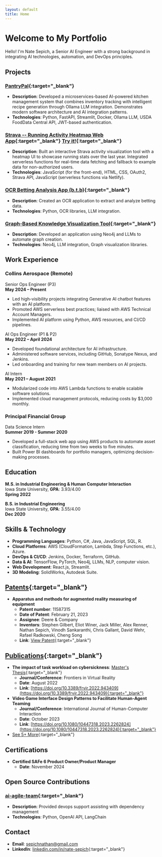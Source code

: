```yaml
---
layout: default
title: Home
---
```

# Welcome to My Portfolio

Hello! I'm Nate Sepich, a Senior AI Engineer with a strong background in integrating AI technologies, automation, and DevOps principles.

## Projects

### [PantryPal](https://github.com/nate-sepich/pantrypal){:target="_blank"}

- **Description**: Developed a microservices-based AI-powered kitchen management system that combines inventory tracking with intelligent recipe generation through Ollama LLM integration. Demonstrates modern software architecture and AI integration patterns.
- **Technologies**: Python, FastAPI, Streamlit, Docker, Ollama LLM, USDA FoodData Central API, JWT-based authentication.

### [Strava -- Running Activity Heatmap Web App](https://github.com/nate-sepich/strava-gh-viz){:target="_blank"} [Try it!](https://nate-sepich.github.io/strava-gh-viz/){:target="_blank"}

- **Description**: Built an interactive Strava activity visualization tool with a heatmap UI to showcase running stats over the last year. Integrated serverless functions for real-time data fetching and fallback to example data for non-authorized users.
- **Technologies**: JavaScript (for the front-end), HTML, CSS, OAuth2, Strava API, JavaScript (serverless functions via Netlify).

### [OCR Betting Analysis App (b.t.b)](https://github.com/nate-sepich/b.t.b){:target="_blank"}

- **Description**: Created an OCR application to extract and analyze betting data.
- **Technologies**: Python, OCR libraries, LLM integration.

### [Graph-Based Knowledge Visualization Tool](https://github.com/nate-sepich/quantum_cognition){:target="_blank"}

- **Description**: Developed an application using Neo4j and LLMs to automate graph creation.
- **Technologies**: Neo4j, LLM integration, Graph visualization libraries.

## Work Experience

### Collins Aerospace (Remote)  
Senior Ops Engineer (P3)  
**May 2024 – Present**

- Led high-visibility projects integrating Generative AI chatbot features with an AI platform.
- Promoted AWS serverless best practices; liaised with AWS Technical Account Managers.
- Implemented AI platform using Python, AWS resources, and CI/CD pipelines.

AI Ops Engineer (P1 & P2)  
**May 2022 – April 2024**

- Developed foundational architecture for AI infrastructure.
- Administered software services, including GitHub, Sonatype Nexus, and Jenkins.
- Led onboarding and training for new team members on AI projects.

AI Intern  
**May 2021 – August 2021**

- Modularized code into AWS Lambda functions to enable scalable software solutions.
- Implemented cloud management protocols, reducing costs by $3,000 monthly.

### Principal Financial Group  
Data Science Intern  
**Summer 2019 - Summer 2020**

- Developed a full-stack web app using AWS products to automate asset classification, reducing time from two weeks to five minutes.
- Built Power BI dashboards for portfolio managers, optimizing decision-making processes.

## Education

**M.S. in Industrial Engineering & Human Computer Interaction**  
Iowa State University, **GPA**: 3.93/4.00  
**Spring 2022**

**B.S. in Industrial Engineering**  
Iowa State University, **GPA**: 3.55/4.00  
**Dec 2020**

## Skills & Technology

- **Programming Languages**: Python, C#, Java, JavaScript, SQL, R.
- **Cloud Platforms**: AWS (CloudFormation, Lambda, Step Functions, etc.), Azure.
- **DevOps & CI/CD**: Jenkins, Docker, Terraform, GitHub.
- **Data & AI**: TensorFlow, PyTorch, Neo4j, LLMs, NLP, computer vision.
- **Web Development**: React.js, Streamlit.
- **3D Modeling**: SolidWorks, Autodesk Suite.

## [Patents](https://patents.justia.com/inventor/nathan-sepich){:target="_blank"}

- **Apparatus and methods for augmented reality measuring of equipment**
  - **Patent number**: 11587315
  - **Date of Patent**: February 21, 2023
  - **Assignee**: Deere & Company
  - **Inventors**: Stephen Gilbert, Eliot Winer, Jack Miller, Alex Renner, Nathan Sepich, Vinodh Sankaranthi, Chris Gallant, David Wehr, Rafael Radkowski, Cheng Song
  - **Link**: [View Patent](https://patents.justia.com/patent/11587315){:target="_blank"}

## [Publications](https://www.researchgate.net/profile/Nathan-Sepich){:target="_blank"}

- **The impact of task workload on cybersickness**: [Master's Thesis](https://dr.lib.iastate.edu/entities/publication/778e1fd4-c3d8-4723-94ff-f27cc8c91413){:target="_blank"} 
  - **Journal/Conference**: Frontiers in Virtual Reality
  - **Date**: August 2022
  - **Link**: [https://doi.org/10.3389/frvir.2022.943409](https://doi.org/10.3389/frvir.2022.943409){:target="_blank"}
- **Video Game Interface Design Patterns to Facilitate Human-Agent Teaming**
  - **Journal/Conference**: International Journal of Human-Computer Interaction
  - **Date**: October 2023
  - **Link**: [https://doi.org/10.1080/10447318.2023.2262824](https://doi.org/10.1080/10447318.2023.2262824){:target="_blank"}
- [See 5+ More](https://www.researchgate.net/profile/Nathan-Sepich){:target="_blank"}

## Certifications

- **Certified SAFe 6 Product Owner/Product Manager**
  - **Date**: November 2024

## Open Source Contributions

### [ai-agile-team](https://github.com/jeanjerome/ai-agile-team){:target="_blank"}

- **Description**: Provided devops support assisting with dependency management
- **Technologies**: Python, OpenAI API, LangChain

## Contact

- **Email**: sepichnathan@gmail.com
- **LinkedIn**: [linkedin.com/in/nate-sepich](https://www.linkedin.com/in/nate-sepich/){:target="_blank"}